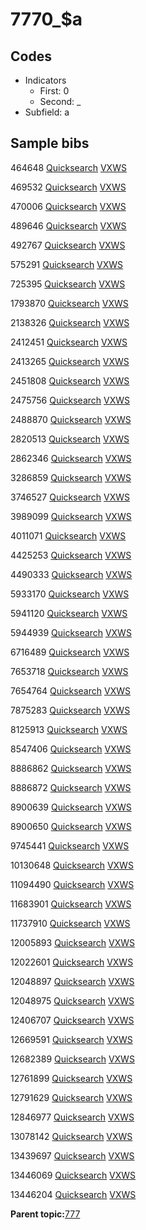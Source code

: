 # 7770\_$a

## Codes

-   Indicators
    -   First: 0
    -   Second: \_
-   Subfield: a

## Sample bibs

464648 [Quicksearch](https://search.library.yale.edu/catalog/464648) [VXWS](http://prodorbis.library.yale.edu:7014/vxws/GetHoldingsService?bibId=464648)

469532 [Quicksearch](https://search.library.yale.edu/catalog/469532) [VXWS](http://prodorbis.library.yale.edu:7014/vxws/GetHoldingsService?bibId=469532)

470006 [Quicksearch](https://search.library.yale.edu/catalog/470006) [VXWS](http://prodorbis.library.yale.edu:7014/vxws/GetHoldingsService?bibId=470006)

489646 [Quicksearch](https://search.library.yale.edu/catalog/489646) [VXWS](http://prodorbis.library.yale.edu:7014/vxws/GetHoldingsService?bibId=489646)

492767 [Quicksearch](https://search.library.yale.edu/catalog/492767) [VXWS](http://prodorbis.library.yale.edu:7014/vxws/GetHoldingsService?bibId=492767)

575291 [Quicksearch](https://search.library.yale.edu/catalog/575291) [VXWS](http://prodorbis.library.yale.edu:7014/vxws/GetHoldingsService?bibId=575291)

725395 [Quicksearch](https://search.library.yale.edu/catalog/725395) [VXWS](http://prodorbis.library.yale.edu:7014/vxws/GetHoldingsService?bibId=725395)

1793870 [Quicksearch](https://search.library.yale.edu/catalog/1793870) [VXWS](http://prodorbis.library.yale.edu:7014/vxws/GetHoldingsService?bibId=1793870)

2138326 [Quicksearch](https://search.library.yale.edu/catalog/2138326) [VXWS](http://prodorbis.library.yale.edu:7014/vxws/GetHoldingsService?bibId=2138326)

2412451 [Quicksearch](https://search.library.yale.edu/catalog/2412451) [VXWS](http://prodorbis.library.yale.edu:7014/vxws/GetHoldingsService?bibId=2412451)

2413265 [Quicksearch](https://search.library.yale.edu/catalog/2413265) [VXWS](http://prodorbis.library.yale.edu:7014/vxws/GetHoldingsService?bibId=2413265)

2451808 [Quicksearch](https://search.library.yale.edu/catalog/2451808) [VXWS](http://prodorbis.library.yale.edu:7014/vxws/GetHoldingsService?bibId=2451808)

2475756 [Quicksearch](https://search.library.yale.edu/catalog/2475756) [VXWS](http://prodorbis.library.yale.edu:7014/vxws/GetHoldingsService?bibId=2475756)

2488870 [Quicksearch](https://search.library.yale.edu/catalog/2488870) [VXWS](http://prodorbis.library.yale.edu:7014/vxws/GetHoldingsService?bibId=2488870)

2820513 [Quicksearch](https://search.library.yale.edu/catalog/2820513) [VXWS](http://prodorbis.library.yale.edu:7014/vxws/GetHoldingsService?bibId=2820513)

2862346 [Quicksearch](https://search.library.yale.edu/catalog/2862346) [VXWS](http://prodorbis.library.yale.edu:7014/vxws/GetHoldingsService?bibId=2862346)

3286859 [Quicksearch](https://search.library.yale.edu/catalog/3286859) [VXWS](http://prodorbis.library.yale.edu:7014/vxws/GetHoldingsService?bibId=3286859)

3746527 [Quicksearch](https://search.library.yale.edu/catalog/3746527) [VXWS](http://prodorbis.library.yale.edu:7014/vxws/GetHoldingsService?bibId=3746527)

3989099 [Quicksearch](https://search.library.yale.edu/catalog/3989099) [VXWS](http://prodorbis.library.yale.edu:7014/vxws/GetHoldingsService?bibId=3989099)

4011071 [Quicksearch](https://search.library.yale.edu/catalog/4011071) [VXWS](http://prodorbis.library.yale.edu:7014/vxws/GetHoldingsService?bibId=4011071)

4425253 [Quicksearch](https://search.library.yale.edu/catalog/4425253) [VXWS](http://prodorbis.library.yale.edu:7014/vxws/GetHoldingsService?bibId=4425253)

4490333 [Quicksearch](https://search.library.yale.edu/catalog/4490333) [VXWS](http://prodorbis.library.yale.edu:7014/vxws/GetHoldingsService?bibId=4490333)

5933170 [Quicksearch](https://search.library.yale.edu/catalog/5933170) [VXWS](http://prodorbis.library.yale.edu:7014/vxws/GetHoldingsService?bibId=5933170)

5941120 [Quicksearch](https://search.library.yale.edu/catalog/5941120) [VXWS](http://prodorbis.library.yale.edu:7014/vxws/GetHoldingsService?bibId=5941120)

5944939 [Quicksearch](https://search.library.yale.edu/catalog/5944939) [VXWS](http://prodorbis.library.yale.edu:7014/vxws/GetHoldingsService?bibId=5944939)

6716489 [Quicksearch](https://search.library.yale.edu/catalog/6716489) [VXWS](http://prodorbis.library.yale.edu:7014/vxws/GetHoldingsService?bibId=6716489)

7653718 [Quicksearch](https://search.library.yale.edu/catalog/7653718) [VXWS](http://prodorbis.library.yale.edu:7014/vxws/GetHoldingsService?bibId=7653718)

7654764 [Quicksearch](https://search.library.yale.edu/catalog/7654764) [VXWS](http://prodorbis.library.yale.edu:7014/vxws/GetHoldingsService?bibId=7654764)

7875283 [Quicksearch](https://search.library.yale.edu/catalog/7875283) [VXWS](http://prodorbis.library.yale.edu:7014/vxws/GetHoldingsService?bibId=7875283)

8125913 [Quicksearch](https://search.library.yale.edu/catalog/8125913) [VXWS](http://prodorbis.library.yale.edu:7014/vxws/GetHoldingsService?bibId=8125913)

8547406 [Quicksearch](https://search.library.yale.edu/catalog/8547406) [VXWS](http://prodorbis.library.yale.edu:7014/vxws/GetHoldingsService?bibId=8547406)

8886862 [Quicksearch](https://search.library.yale.edu/catalog/8886862) [VXWS](http://prodorbis.library.yale.edu:7014/vxws/GetHoldingsService?bibId=8886862)

8886872 [Quicksearch](https://search.library.yale.edu/catalog/8886872) [VXWS](http://prodorbis.library.yale.edu:7014/vxws/GetHoldingsService?bibId=8886872)

8900639 [Quicksearch](https://search.library.yale.edu/catalog/8900639) [VXWS](http://prodorbis.library.yale.edu:7014/vxws/GetHoldingsService?bibId=8900639)

8900650 [Quicksearch](https://search.library.yale.edu/catalog/8900650) [VXWS](http://prodorbis.library.yale.edu:7014/vxws/GetHoldingsService?bibId=8900650)

9745441 [Quicksearch](https://search.library.yale.edu/catalog/9745441) [VXWS](http://prodorbis.library.yale.edu:7014/vxws/GetHoldingsService?bibId=9745441)

10130648 [Quicksearch](https://search.library.yale.edu/catalog/10130648) [VXWS](http://prodorbis.library.yale.edu:7014/vxws/GetHoldingsService?bibId=10130648)

11094490 [Quicksearch](https://search.library.yale.edu/catalog/11094490) [VXWS](http://prodorbis.library.yale.edu:7014/vxws/GetHoldingsService?bibId=11094490)

11683901 [Quicksearch](https://search.library.yale.edu/catalog/11683901) [VXWS](http://prodorbis.library.yale.edu:7014/vxws/GetHoldingsService?bibId=11683901)

11737910 [Quicksearch](https://search.library.yale.edu/catalog/11737910) [VXWS](http://prodorbis.library.yale.edu:7014/vxws/GetHoldingsService?bibId=11737910)

12005893 [Quicksearch](https://search.library.yale.edu/catalog/12005893) [VXWS](http://prodorbis.library.yale.edu:7014/vxws/GetHoldingsService?bibId=12005893)

12022601 [Quicksearch](https://search.library.yale.edu/catalog/12022601) [VXWS](http://prodorbis.library.yale.edu:7014/vxws/GetHoldingsService?bibId=12022601)

12048897 [Quicksearch](https://search.library.yale.edu/catalog/12048897) [VXWS](http://prodorbis.library.yale.edu:7014/vxws/GetHoldingsService?bibId=12048897)

12048975 [Quicksearch](https://search.library.yale.edu/catalog/12048975) [VXWS](http://prodorbis.library.yale.edu:7014/vxws/GetHoldingsService?bibId=12048975)

12406707 [Quicksearch](https://search.library.yale.edu/catalog/12406707) [VXWS](http://prodorbis.library.yale.edu:7014/vxws/GetHoldingsService?bibId=12406707)

12669591 [Quicksearch](https://search.library.yale.edu/catalog/12669591) [VXWS](http://prodorbis.library.yale.edu:7014/vxws/GetHoldingsService?bibId=12669591)

12682389 [Quicksearch](https://search.library.yale.edu/catalog/12682389) [VXWS](http://prodorbis.library.yale.edu:7014/vxws/GetHoldingsService?bibId=12682389)

12761899 [Quicksearch](https://search.library.yale.edu/catalog/12761899) [VXWS](http://prodorbis.library.yale.edu:7014/vxws/GetHoldingsService?bibId=12761899)

12791629 [Quicksearch](https://search.library.yale.edu/catalog/12791629) [VXWS](http://prodorbis.library.yale.edu:7014/vxws/GetHoldingsService?bibId=12791629)

12846977 [Quicksearch](https://search.library.yale.edu/catalog/12846977) [VXWS](http://prodorbis.library.yale.edu:7014/vxws/GetHoldingsService?bibId=12846977)

13078142 [Quicksearch](https://search.library.yale.edu/catalog/13078142) [VXWS](http://prodorbis.library.yale.edu:7014/vxws/GetHoldingsService?bibId=13078142)

13439697 [Quicksearch](https://search.library.yale.edu/catalog/13439697) [VXWS](http://prodorbis.library.yale.edu:7014/vxws/GetHoldingsService?bibId=13439697)

13446069 [Quicksearch](https://search.library.yale.edu/catalog/13446069) [VXWS](http://prodorbis.library.yale.edu:7014/vxws/GetHoldingsService?bibId=13446069)

13446204 [Quicksearch](https://search.library.yale.edu/catalog/13446204) [VXWS](http://prodorbis.library.yale.edu:7014/vxws/GetHoldingsService?bibId=13446204)

**Parent topic:**[777](../../tags/777/777.md)

